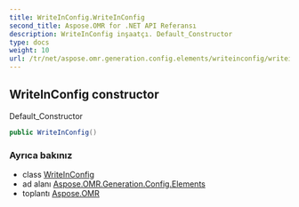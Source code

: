 ```yaml
---
title: WriteInConfig.WriteInConfig
second_title: Aspose.OMR for .NET API Referansı
description: WriteInConfig inşaatçı. Default_Constructor
type: docs
weight: 10
url: /tr/net/aspose.omr.generation.config.elements/writeinconfig/writeinconfig/
---
```

## WriteInConfig constructor

Default_Constructor

```csharp
public WriteInConfig()
```

### Ayrıca bakınız

* class [WriteInConfig](../)
* ad alanı [Aspose.OMR.Generation.Config.Elements](../../writeinconfig/)
* toplantı [Aspose.OMR](../../../)


